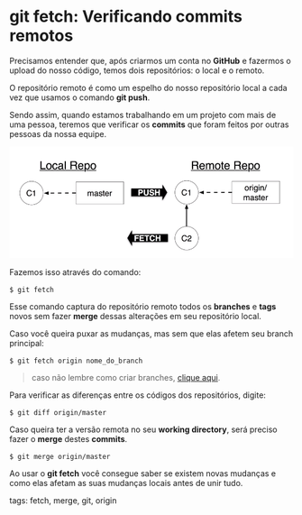 # git fetch: Verificando commits remotos

Precisamos entender que, após criarmos um conta no **GitHub** e fazermos o upload do nosso código, temos dois repositórios: o local e o remoto.

O repositório remoto é como um espelho do nosso repositório local a cada vez que usamos o comando **git push**.

Sendo assim, quando estamos trabalhando em um projeto com mais de uma pessoa, teremos que verificar os **commits** que foram feitos por outras pessoas da nossa equipe.

![repo local e remoto](img/p0019-0.png)

Fazemos isso através do comando:

```
$ git fetch
```

Esse comando captura do repositório remoto todos os **branches** e **tags** novos sem fazer **merge** dessas alterações em seu repositório local.

Caso você queira puxar as mudanças, mas sem que elas afetem seu branch principal:

```
$ git fetch origin nome_do_branch
```

> caso não lembre como criar branches, [clique aqui](git/p0012_branch.md).

Para verificar as diferenças entre os códigos dos repositórios, digite:

```
$ git diff origin/master
```

Caso queira ter a versão remota no seu **working directory**, será preciso fazer o **merge** destes **commits**.

```
$ git merge origin/master
```

Ao usar o **git fetch** você consegue saber se existem novas mudanças e como elas afetam as suas mudanças locais antes de unir tudo.

tags: fetch, merge, git, origin

